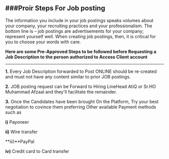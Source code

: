 ###Proir Steps For Job posting
----------------------

The information you include in your job postings speaks volumes about your company, your recruiting practices and your professionalism. 
The bottom line is – job postings are advertisements for your company; represent yourself well.
When creating job postings, then, it is critical for you to choose your words with care.

**Here are some Pre-Approved Steps to be followed before Requesting a Job Description to the person authorized to Access Client account**

--------------
**1.** Every Job Description forwarded to Post ONLINE should be re-created and must not have any content similar to prior JOB postings.

**2.** JOB posting request can be Forward to Hiring LineHead AtiQ or Sr.HO Muhammad Afzaal and they'll facilitate the remainder.

**3.** Once the Candidates have been brought On the Platform, Try your best negotiation to covince them preferring Other available Payment methods such as

**i)** Payoneer

**ii)** Wire transfer

**iii)**PayPal

**iv)** Credit card to Card transfer


